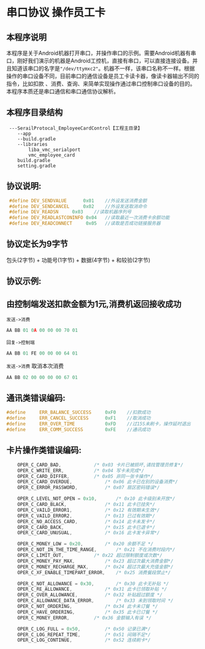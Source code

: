 # 串口协议  操作员工卡

## 本程序说明
  本程序是关于Android机器打开串口，并操作串口的示例。需要Android机器有串口，刚好我们演示的机器是Android工控机，直接有串口，可以直接连接设备。并且知道该串口的名字是`"/dev/ttymxc2"`。机器不一样，该串口名称不一样。根据操作的串口设备不同，目前串口的通信设备是员工卡读卡器，像读卡器输出不同的指令，比如扣款 、消费、查询、来简单实现操作通过串口控制串口设备的目的。本程序本质还是串口通信和串口通信协议解析。



## 本程序目录结构
```
 ---SerailProtocal_EmployeeCardControl【工程主目录】
    --app
    --build.gradle
    --libraries
        liba_vmc_serialport
        vmc_employee_card
    build.gradle
    setting.gradle
```

## 协议说明:

```c
 #define DEV_SENDVALUE    	0x01	//外设发送消费金额
 #define DEV_SENDCANCEL		0x02	//外设发送取消命令
 #define DEV_READSN		0x03    //读取机器序列号
 #define DEV_READLASTCONINFO 0x04	//读取最近一次消费卡余额功能
 #define DEV_READCONNECT 	 0x05	//读取是否成功链接服务器
```


## 协议定长为9字节
包头(2字节) + 功能号(1字节) + 数据(4字节) + 和较验(2字节)

## 协议示例:
 由控制端发送扣款金额为1元,消费机返回接收成功
  ---
 `发送->消费`
  ```c
  AA BB 01 0A 00 00 00 70 01
  ```
 `回复->控制端`
  ```c
  AA BB 01 FE 00 00 00 64 01
  ```

 `发送->消费` 取消本次消费
  ```c
  AA BB 02 00 00 00 00 67 01
  ```

## 通讯类错误编码:
```c
#define	    ERR_BALANCE_SUCCESS		0xF0	//扣款成功
#define	    ERR_CANCEL_SUCCESS		0xF1	//取消成功
#define	    ERR_OVER_TIME			0xFD	//过15S未刷卡，操作延时退出
#define	    ERR_COMM_SUCCESS		0xFE	//通讯成功
```
## 卡片操作类错误编码:
```c
	OPER_C_CARD_BAD,			/* 0x03	卡片已被损坏,请找管理员修复*/
	OPER_C_WRITE_ERR,			/* 0x04	写卡未完成*/
	OPER_C_CARD_DIFFER,			/* 0x05	非同一张卡操作*/
	OPER_C_CARD_OVERDUE,			/* 0x06	此卡已在别的设备消费*/
	OPER_C_ERROR_PASSWORD,			/* 0x07	扇区密码错误*/

	OPER_C_LEVEL_NOT_OPEN = 0x10,		/* 0x10	此卡级别未开放*/
	OPER_C_CARD_BLACK,				/* 0x11	此卡已挂失*/
	OPER_C_VAILD_ERROR1,			/* 0x12	有效期未生效*/
	OPER_C_VAILD_ERROR2,			/* 0x13	已过有效期*/
	OPER_C_NO_ACCESS_CARD,			/* 0x14	此卡未发卡*/
	OPER_C_CARD_BACK,				/* 0x15	此卡已退卡*/
	OPER_C_CARD_UNUSUAL,			/* 0x16	此卡发卡异常*/

	OPER_C_MONEY_LOW = 0x20,		/* 0x20	余额不足 */
	OPER_C_NOT_IN_THE_TIME_RANGE,		/* 0x21	不在消费时段内*/
	OPER_C_LIMIT_OUT,			/* 0x22	超过限制额度或次数*/
	OPER_C_MONEY_PAY_MAX,			/* 0x23	超过次最大消费金额*/
	OPER_C_MONEY_RECHARGE_MAX,		/* 0x24	超过次最大充值金额*/
	OPER_C_XF_ENABLE_TIMEPART_ERROR,	/* 0x25	消费餐段禁止*/

	OPER_C_NOT_ALLOWANCE = 0x30,		/* 0x30	此卡无补贴 */
	OPER_C_RE_ALLOWANCE,			/* 0x31	此卡已领取补贴 */
	OPER_C_OVER_ALLOWANCE,			/* 0x32	补贴超过额度 */
	OPER_C_ALLOWANCE_DATA_ERROR,		/* 0x33	未到领取时间 */
	OPER_C_NOT_ORDERING,			/* 0x34	此卡未订餐 */
	OPER_C_HAVE_ORDERING,			/* 0x35	此卡已订餐 */
	OPER_C_MONEY_ERROR,			/* 0x36	金额输入有误 */

	OPER_C_LOG_FULL = 0x50,			/* 0x50	记录已满*/
	OPER_C_LOG_REPEAT_TIME,			/* 0x51	间隔不足*/
	OPER_C_LOG_CONTINUE,			/* 0x52	连续刷卡*/
```

